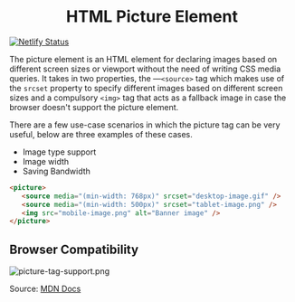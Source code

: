 <h1 align="center">HTML Picture Element</h1>

[![Netlify Status](https://api.netlify.com/api/v1/badges/3f059b5f-657b-42a0-b835-b717355d5a58/deploy-status)](https://app.netlify.com/sites/picture-element/deploys)

The picture element is an HTML element for declaring images based on different screen sizes or viewport without the need of writing CSS media queries. It takes in two properties, the —`<source>` tag which makes use of the `srcset` property to specify different images based on different screen sizes and a compulsory `<img>` tag that acts as a fallback image in case the browser doesn't support the picture element.

There are a few use-case scenarios in which the picture tag can be very useful, below are three examples of these cases.

- Image type support
- Image width
- Saving Bandwidth

```html
<picture>
   <source media="(min-width: 768px)" srcset="desktop-image.gif" />
   <source media="(min-width: 500px)" srcset="tablet-image.png" />
   <img src="mobile-image.png" alt="Banner image" />
</picture>
```

## Browser Compatibility

![picture-tag-support.png](https://cdn.hashnode.com/res/hashnode/image/upload/v1653076517086/7XbrEluqY.png)

Source: [MDN Docs](https://developer.mozilla.org/en-US/docs/Web/HTML/Element/picture)
